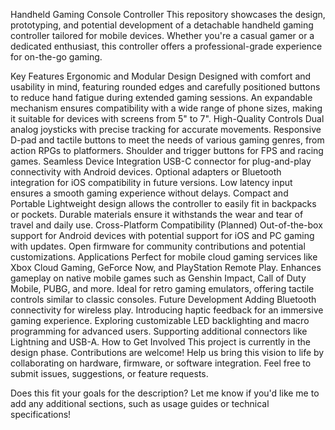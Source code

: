 Handheld Gaming Console Controller
This repository showcases the design, prototyping, and potential development of a detachable handheld gaming controller tailored for mobile devices. Whether you're a casual gamer or a dedicated enthusiast, this controller offers a professional-grade experience for on-the-go gaming.

Key Features
Ergonomic and Modular Design
Designed with comfort and usability in mind, featuring rounded edges and carefully positioned buttons to reduce hand fatigue during extended gaming sessions.
An expandable mechanism ensures compatibility with a wide range of phone sizes, making it suitable for devices with screens from 5" to 7".
High-Quality Controls
Dual analog joysticks with precise tracking for accurate movements.
Responsive D-pad and tactile buttons to meet the needs of various gaming genres, from action RPGs to platformers.
Shoulder and trigger buttons for FPS and racing games.
Seamless Device Integration
USB-C connector for plug-and-play connectivity with Android devices.
Optional adapters or Bluetooth integration for iOS compatibility in future versions.
Low latency input ensures a smooth gaming experience without delays.
Compact and Portable
Lightweight design allows the controller to easily fit in backpacks or pockets.
Durable materials ensure it withstands the wear and tear of travel and daily use.
Cross-Platform Compatibility (Planned)
Out-of-the-box support for Android devices with potential support for iOS and PC gaming with updates.
Open firmware for community contributions and potential customizations.
Applications
Perfect for mobile cloud gaming services like Xbox Cloud Gaming, GeForce Now, and PlayStation Remote Play.
Enhances gameplay on native mobile games such as Genshin Impact, Call of Duty Mobile, PUBG, and more.
Ideal for retro gaming emulators, offering tactile controls similar to classic consoles.
Future Development
Adding Bluetooth connectivity for wireless play.
Introducing haptic feedback for an immersive gaming experience.
Exploring customizable LED backlighting and macro programming for advanced users.
Supporting additional connectors like Lightning and USB-A.
How to Get Involved
This project is currently in the design phase. Contributions are welcome! Help us bring this vision to life by collaborating on hardware, firmware, or software integration. Feel free to submit issues, suggestions, or feature requests.

Does this fit your goals for the description? Let me know if you'd like me to add any additional sections, such as usage guides or technical specifications!
